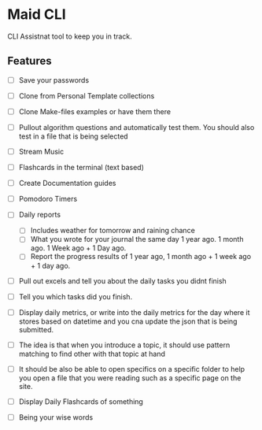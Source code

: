 # Maid CLI

CLI Assistnat tool to keep you in track.


## Features

- [ ] Save your passwords
- [ ] Clone from Personal Template collections
- [ ] Clone Make-files examples or have them there
- [ ] Pullout algorithm questions and automatically test them. You should also test in a file that is being selected
- [ ] Stream Music
- [ ] Flashcards in the terminal (text based)
- [ ] Create Documentation guides
- [ ] Pomodoro Timers
- [ ] Daily reports
  - [ ] Includes weather for tomorrow and raining chance
  - [ ] What you wrote for your journal the same day 1 year ago. 1 month ago. 1 Week ago + 1 Day ago.
  - [ ] Report the progress results of 1 year ago, 1 month ago + 1 week ago + 1 day ago.
- [ ] Pull out excels and tell you about the daily tasks you didnt finish
- [ ] Tell you which tasks did you finish.
- [ ] Display daily metrics, or write into the daily metrics for the day where it stores based on datetime and you cna update the json that is being submitted.
- [ ] The idea is that when you introduce a topic, it should use pattern matching to find other with that topic at hand
- [ ] It should be also be able to open specifics on a specific folder to help you open a file that you were reading such as a specific page on the site.
- [ ] Display Daily Flashcards of something
- [ ] Being your wise words



